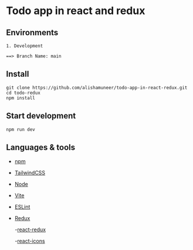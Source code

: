 # Todo app in react and redux

## Environments

```
1. Development

==> Branch Name: main

```

## Install

```
git clone https://github.com/alishamuneer/todo-app-in-react-redux.git
cd todo-redux
npm install
```

## Start development

```
npm run dev
```

## Languages & tools

- [npm](https://www.npmjs.com/)

- [TailwindCSS](https://tailwindcss.com/)

- [Node](http://nodejs.org/)

- [Vite](https://vitejs.dev/)

- [ESLint](https://eslint.org/)

- [Redux](https://redux.js.org/)

  -[react-redux](https://react-redux.js.org/)

  -[react-icons](https://react-icons.github.io/react-icons/)
